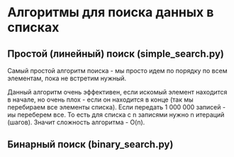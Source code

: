 # Алгоритмы для поиска данных в списках

## Простой (линейный) поиск (simple_search.py)

Самый простой алгоритм поиска - мы просто идем по порядку по всем элементам, пока не встретим нужный.

Данный алгоритм очень эффективен, если искомый элемент находится в начале, но очень плох - если он находится в конце (так мы перебираем все элементы списка). Если передать 1 000 000 записей - иы переберем все. То есть для списка с n записями нужно n итераций (шагов). Значит сложность алгоритма - O(n).

## Бинарный поиск (binary_search.py)


